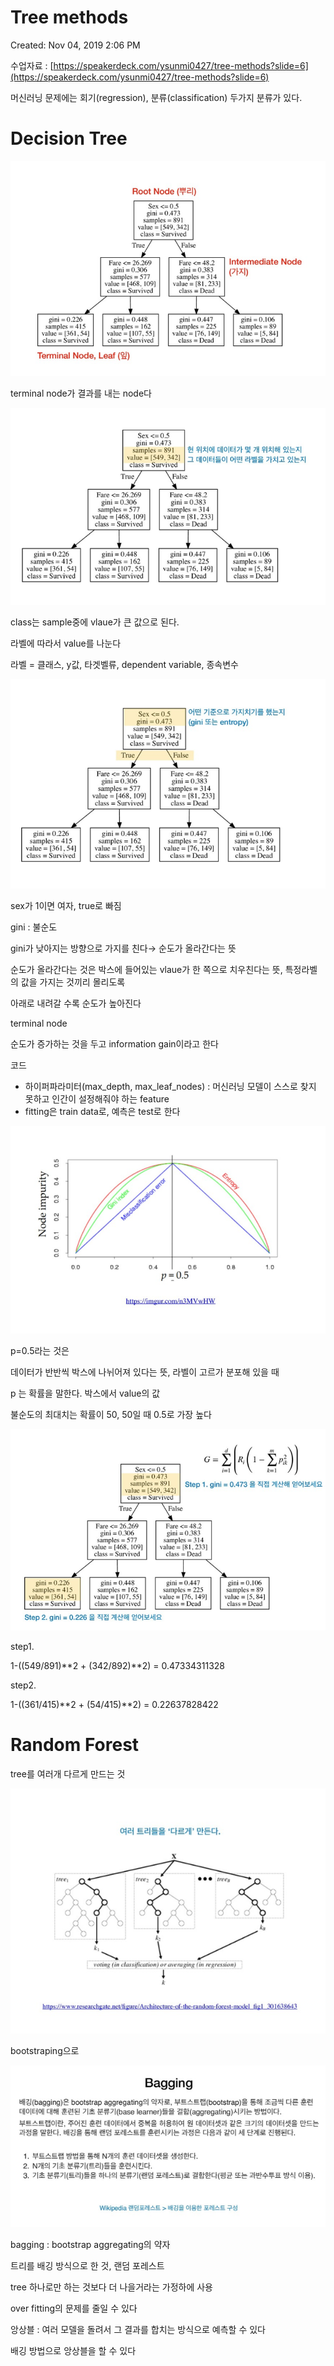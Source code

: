 # Tree methods

Created: Nov 04, 2019 2:06 PM

수업자료 : [https://speakerdeck.com/ysunmi0427/tree-methods?slide=6](https://speakerdeck.com/ysunmi0427/tree-methods?slide=6)

머신러닝 문제에는 회기(regression), 분류(classification) 두가지 분류가 있다.

# Decision Tree

![](Untitled-b09dda62-c34f-4410-8cde-61b9aa87446d.png)

terminal node가 결과를 내는 node다

![](Untitled-85e700a4-f2d1-4e14-9827-8254b17fdf5f.png)

class는 sample중에 vlaue가 큰 값으로 된다.

라벨에 따라서 value를 나눈다

라벨 = 클래스, y값, 타겟벨류, dependent variable, 종속변수

![](Untitled-826fe783-45b4-4e99-8896-c7a2cb280444.png)

sex가 1이면 여자, true로 빠짐

gini : 불순도

gini가 낮아지는 방향으로 가지를 친다→ 순도가 올라간다는 뜻

순도가 올라간다는 것은 박스에 들어있는 vlaue가 한 쪽으로 치우친다는 뜻, 특정라벨의 값을 가지는 것끼리 몰리도록

아래로 내려갈 수록 순도가 높아진다

terminal node

순도가 증가하는 것을 두고 information gain이라고 한다

코드

- 하이퍼파라미터(max_depth, max_leaf_nodes) : 머신러닝 모델이 스스로 찾지 못하고 인간이 설정해줘야 하는 feature
- fitting은 train data로, 예측은 test로 한다

![](Untitled-781adeab-f93a-4356-a99f-f56297a2422c.png)

p=0.5라는 것은

데이터가 반반씩 박스에 나뉘어져 있다는 뜻, 라벨이 고르가 분포해 있을 때

p 는 확률을 말한다. 박스에서 value의 값

불순도의 최대치는 확률이 50, 50일 때 0.5로 가장 높다

![](Untitled-e18ee249-4983-4280-a240-1ba623d72ea8.png)

step1.

1-((549/891)**2 + (342/892)**2) = 0.47334311328

step2.

1-((361/415)**2 + (54/415)**2) = 0.22637828422

# Random Forest

tree를 여러개 다르게 만드는 것

![](Untitled-c032227c-b221-44ce-b98e-838d7b0a6f5c.png)

bootstraping으로 

![](Untitled-8eb9e619-2eb5-44ce-b812-bfe161f992fa.png)

bagging : bootstrap aggregating의 약자

트리를 배깅 방식으로 한 것, 랜덤 포레스트

tree 하나로만 하는 것보다 더 나을거라는 가정하에 사용

over fitting의 문제를 줄일 수 있다

앙상블 : 여러 모델을 돌려서 그 결과를 합치는 방식으로 예측할 수 있다

배깅 방법으로 앙상블을 할 수 있다
